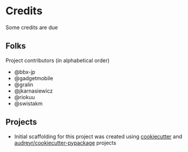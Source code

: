 # Credits

Some credits are due

## Folks

Project contributors (in alphabetical order)
- @bbx-jp
- @gadgetmobile
- @gralin
- @jkarnasiewicz
- @riokuu
- @swistakm

## Projects
- Initial scaffolding for this project was created using [cookiecutter](https://github.com/audreyr/cookiecutter) and
  [audreyr/cookiecutter-pypackage](https://github.com/audreyr/cookiecutter-pypackage) projects
